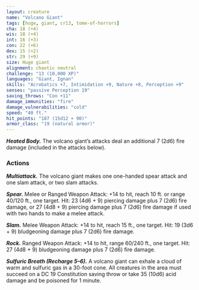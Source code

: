 ```yaml
---
layout: creature
name: "Volcano Giant"
tags: [huge, giant, cr13, tome-of-horrors]
cha: 18 (+4)
wis: 18 (+4)
int: 16 (+3)
con: 22 (+6)
dex: 15 (+2)
str: 29 (+9)
size: Huge giant
alignment: chaotic neutral
challenge: "13 (10,000 XP)"
languages: "Giant, Ignan"
skills: "Acrobatics +7, Intimidation +9, Nature +8, Perception +9"
senses: "passive Perception 19"
saving_throws: "Con +11"
damage_immunities: "fire"
damage_vulnerabilities: "cold"
speed: "40 ft."
hit_points: "187 (15d12 + 90)"
armor_class: "19 (natural armor)"
---
```


***Heated Body.*** The volcano giant’s attacks deal an additional 7 (2d6) fire
damage (included in the attacks below).

### Actions

***Multiattack.*** The volcano giant makes one one-handed spear attack and
one slam attack, or two slam attacks.

***Spear.*** Melee or Ranged Weapon Attack: +14 to hit, reach 10 ft. or range
40/120 ft., one target. Hit: 23 (4d6 + 9) piercing damage plus 7 (2d6) fire
damage, or 27 (4d8 + 9) piercing damage plus 7 (2d6) fire damage if used
with two hands to make a melee attack.

***Slam.*** Melee Weapon Attack: +14 to hit, reach 15 ft., one target.
Hit: 19 (3d6 + 9) bludgeoning damage plus 7 (2d6) fire damage.

***Rock.*** Ranged Weapon Attack: +14 to hit, range 60/240 ft., one
target. Hit: 27 (4d8 + 9) bludgeoning damage plus 7 (2d6) fire damage.

***Sulfuric Breath (Recharge 5–6).*** A volcano giant can exhale a cloud
of warm and sulfuric gas in a 30-foot cone. All creatures in the area must
succeed on a DC 19 Constitution saving throw or take 35 (10d6) acid
damage and be poisoned for 1 minute.
